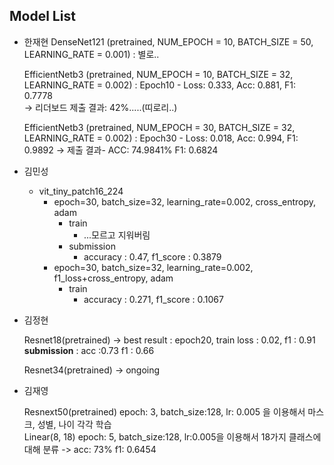 ## Model List

* 한재현
    DenseNet121 (pretrained, NUM_EPOCH = 10, BATCH_SIZE = 50, LEARNING_RATE = 0.001)
    : 별로..
    
    EfficientNetb3 (pretrained, NUM_EPOCH = 10, BATCH_SIZE = 32, LEARNING_RATE = 0.002) 
    : Epoch10 - Loss: 0.333, Acc: 0.881, F1: 0.7778   
    -> 리더보드 제출 결과: 42%.....(띠로리..)
    
    EfficientNetb3 (pretrained, NUM_EPOCH = 30, BATCH_SIZE = 32, LEARNING_RATE = 0.002) 
    : Epoch30 - Loss: 0.018, Acc: 0.994, F1: 0.9892
    -> 제출 결과- ACC: 74.9841%	F1: 0.6824

* 김민성
    - vit_tiny_patch16_224
        - epoch=30, batch_size=32, learning_rate=0.002, cross_entropy, adam
            - train
                - ...모르고 지워버림
            - submission
                - accuracy : 0.47, f1_score : 0.3879
        - epoch=30, batch_size=32, learning_rate=0.002, f1_loss+cross_entropy, adam
            - train
                - accuracy : 0.271, f1_score : 0.1067
    

* 김정현

    Resnet18(pretrained) -> best result : epoch20, train loss : 0.02, f1 : 0.91 **submission** : acc :0.73 f1 : 0.66

    Resnet34(pretrained) -> ongoing

* 김재영  

    Resnext50(pretrained) epoch: 3, batch_size:128, lr: 0.005 을 이용해서 마스크, 성별, 나이 각각 학습  
    Linear(8, 18) epoch: 5, batch_size:128, lr:0.005을 이용해서 18가지 클래스에 대해 분류 -> acc: 73%	f1: 0.6454  
